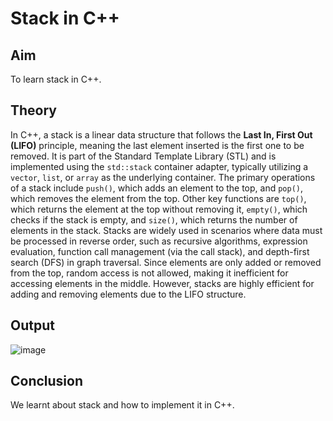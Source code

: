 # Stack in C++
## Aim
To learn stack in C++.

## Theory
In C++, a stack is a linear data structure that follows the **Last In, First Out (LIFO)** principle, meaning the last element inserted is the first one to be removed. It is part of the Standard Template Library (STL) and is implemented using the `std::stack` container adapter, typically utilizing a `vector`, `list`, or `array` as the underlying container. The primary operations of a stack include `push()`, which adds an element to the top, and `pop()`, which removes the element from the top. Other key functions are `top()`, which returns the element at the top without removing it, `empty()`, which checks if the stack is empty, and `size()`, which returns the number of elements in the stack. Stacks are widely used in scenarios where data must be processed in reverse order, such as recursive algorithms, expression evaluation, function call management (via the call stack), and depth-first search (DFS) in graph traversal. Since elements are only added or removed from the top, random access is not allowed, making it inefficient for accessing elements in the middle. However, stacks are highly efficient for adding and removing elements due to the LIFO structure.

## Output

![image](https://github.com/user-attachments/assets/3d7c7ec2-be83-48ed-874b-670d701556aa)

## Conclusion
We learnt about stack and how to implement it in C++.

